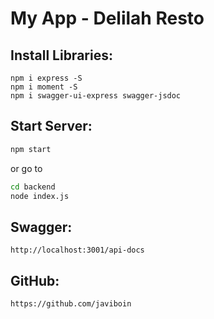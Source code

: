 # My App - Delilah Resto

## Install Libraries:
```
npm i express -S
npm i moment -S
npm i swagger-ui-express swagger-jsdoc
```
## Start Server:
```bash
npm start 
```

or go to 

```bash
cd backend
node index.js
```

## Swagger:
```
http://localhost:3001/api-docs
```
## GitHub:
```
https://github.com/javiboin
```